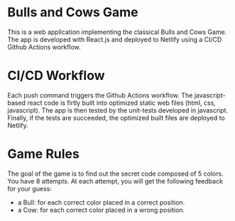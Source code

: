# Bulls and Cows Game
This is a web application implementing the classical Bulls and Cows Game. The app is developed with React.js and deployed to Netlify using a CI/CD Github Actions workflow.

# CI/CD Workflow
Each push command triggers the Github Actions workflow. The javascript-based react code is firtly built into optimized static web files (html, css, javascript). The app is then tested by the unit-tests developed in javascript. Finally, if the tests are succeeded, the optimized built files are deployed to Netlify.

# Game Rules
The goal of the game is to find out the secret code composed of 5 colors.
You have 8 attempts. At each attempt, you will get the following feedback for your guess:
- a Bull: for each correct color placed in a correct position.
- a Cow: for each correct color placed in a wrong position.
